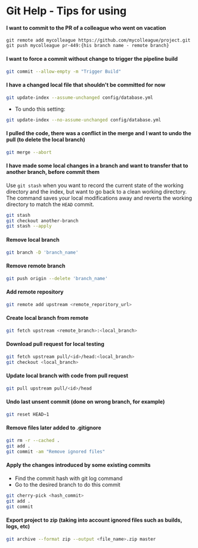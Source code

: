 # Git Help - Tips for using

#### I want to commit to the PR of a colleague who went on vacation
```
git remote add mycolleague https://github.com/mycolleague/project.git
git push mycolleague pr-449:{his branch name - remote branch}
```

#### I want to force a commit without change to trigger the pipeline build
```sh
git commit --allow-empty -m "Trigger Build"
```

#### I have a changed local file that shouldn't be committed for now

```sh
git update-index --assume-unchanged config/database.yml
```
* To undo this setting:
```sh
git update-index --no-assume-unchanged config/database.yml
```

#### I pulled the code, there was a conflict in the merge and I want to undo the pull (to delete the local branch)

```sh
git merge --abort
```

#### I have made some local changes in a branch and want to transfer that to another branch, before commit them

Use `git stash` when you want to record the current state of the working directory and the index, but want to go back to a clean working directory. The command saves your local modifications away and reverts the working directory to match the `HEAD` commit.

```sh
git stash
git checkout another-branch
git stash --apply
```

#### Remove local branch

```sh
git branch -D 'branch_name'
```

#### Remove remote branch

```sh
git push origin --delete 'branch_name'
```

#### Add remote repository

```sh
git remote add upstream <remote_reporitory_url>
```

#### Create local branch from remote

```sh
git fetch upstream <remote_branch>:<local_branch>
```

#### Download pull request for local testing

```sh
git fetch upstream pull/<id>/head:<local_branch>
git checkout <local_branch>
```

#### Update local branch with code from pull request

```sh
git pull upstream pull/<id>/head
```

#### Undo last unsent commit (done on wrong branch, for example)

```sh
git reset HEAD~1
```

#### Remove files later added to .gitignore

```sh
git rm -r --cached . 
git add .
git commit -am "Remove ignored files"
```

#### Apply the changes introduced by some existing commits
* Find the commit hash with git log command
* Go to the desired branch to do this commit

```sh
git cherry-pick <hash_commit>
git add .
git commit
```

#### Export project to zip (taking into account ignored files such as builds, logs, etc)

```sh
git archive --format zip --output <file_name>.zip master
```
